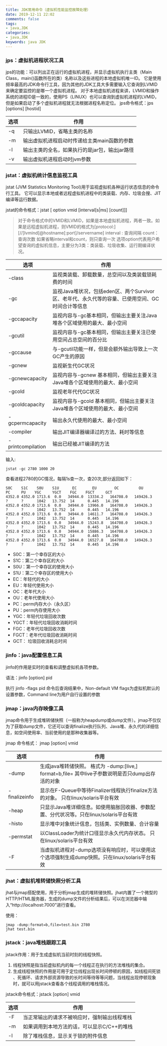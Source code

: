 ```yaml
---
title: JDK常用命令（虚拟机性能监控故障处理）
date: 2019-12-11 22:02
comments: false
tags: 
- java,JDK
categories: 
- java,JDK
keywords: java JDK
---
```


### jps：虚拟机进程状况工具

jps的功能：可以列出正在运行的虚拟机进程，并显示虚拟机执行主类（Main Class，main()函数所在的类）名称以及这些进程的本地虚拟机唯一ID。
它是使用频率最高的JDK命令行工具，因为其他的JDK工具大多需要输入它查询到LVMID来确定要监控的是哪一个虚拟机进程。 对于本地虚拟机进程来讲，LVMID和操作系统的进程ID是一致的，使用PS（LINUX）也可以查询到虚拟机进程的LVMID，但是如果启动了多个虚拟机进程就无法根据进程名称定位。
jps命令格式：jps [options] [hostid]

| 选项 | 作用 |
| ---  | --- |
| -q  | 只输出LVMID，省略主类的名称 |
| -m  | 输出虚拟机进程启动时传递给主类main函数的参数 |
| -l  | 输出主类的全名，如果执行的是jar包，输出jar路径 |
| -v  | 输出虚拟机进程启动时jvm参数 |

### jstat：虚拟机统计信息监视工具

jstat (JVM Statistics Monitoring Tool)用于监视虚拟机各种运行状态信息的命令行工具。 它可以显示本地或者远程虚拟机进程中的类装载、内存、垃圾会搜、JIT编译等运行数据。

jstat的命令格式：jstat [ option vmid [interval[s|ms] [count]]]

> 对于命令格式中的VMID和LVMID，如果是本地虚拟机进程，两者一致。如果是远程虚拟机进程，则VMID的格式为[protocol:][//]lvmind[@hostname[:port]/servername]
> interval : 查询间隔  count：查询次数 如果省略interval和count，则只查询一次
> 选项option代表用户希望查询的虚拟机信息，主要分为3类：类装载、垃圾收集、运行期编译状况。

| 选项 | 作用 |
| ---  | --- |
| -class | 监视类装载、卸载数量，总空间以及类装载锁耗费的时间 |
| -gc | 监视Java堆状况，包括eden区、两个Survivor区、老年代、永久代等的容量、已使用空间、GC时间合计等信息 |
| -gccapacity | 监视内容与-gc基本相同，但输出主要关注Java堆各个区域使用的最大、最小空间 |
| -gcutil | 监视内容与-gc基本相同，但输出主要关注已使用空间占总空间的百分比 |
| -gccause | 与-gcutil功能一样，但是会额外输出导致上一次GC产生的原因 |
| -gcnew | 监视新生代GC状况 |
| -gcnewcapacity | 监视内容与-gcnew 基本相同，但输出主要关注Java堆各个区域使用的最大、最小空间 |
| -gcold | 监视老年代代GC状况 |
| -gcoldcapacity | 监视内容与-gcold 基本相同，但输出主要关注Java堆各个区域使用的最大、最小空间 |
| -gcpermcapacity | 输出永久代使用的最大、最小空间 |
| -compiler | 输出JIT编译器编译过的方法、耗时等信息 |
| -printcompilation | 输出已经被JIT编译的方法 |

输入:
```
jstat -gc 2780 1000 20
```

查看进程2780的GC情况，每隔1s查一次，查20次,部分返回如下：

```
S0C    S1C    S0U    S1U      EC       EU        OC         OU       PC     PU    YGC     YGCT    FGC    FGCT     GCT
4352.0 4352.0 1713.6  0.0   34944.0  13334.2   164708.0   149426.3    ?      ?      1042   13.752  14      0.445   14.196
4352.0 4352.0 1713.6  0.0   34944.0  13966.0   164708.0   149426.3    ?      ?      1042   13.752  14      0.445   14.196
4352.0 4352.0 1713.6  0.0   34944.0  14611.7   164708.0   149426.3    ?      ?      1042   13.752  14      0.445   14.196
4352.0 4352.0 1713.6  0.0   34944.0  15243.8   164708.0   149426.3    ?      ?      1042   13.752  14      0.445   14.196
4352.0 4352.0 1713.6  0.0   34944.0  15886.3   164708.0   149426.3    ?      ?      1042   13.752  14      0.445   14.196
4352.0 4352.0 1713.6  0.0   34944.0  16527.8   164708.0   149426.3    ?      ?      1042   13.752  14      0.445   14.196
```


- S0C：第一个幸存区的大小
- S1C：第二个幸存区的大小
- S0U：第一个幸存区的使用大小
- S1U：第二个幸存区的使用大小
- EC：年轻代的大小
- EU：年轻代使用大小
- OC：老年代大小
- OU：老年代使用大小
- PC：perm内存大小（永久区）
- PU：perm内存使用大小
- YGC：年轻代垃圾回收次数
- YGCT：年轻代垃圾回收消耗时间
- FGC：老年代垃圾回收次数
- FGCT：老年代垃圾回收消耗时间
- GCT： 垃圾回收消耗总时间

### jinfo：java配置信息工具

jinfo的作用是实时的查看和调整虚拟机各项参数。

语法：jinfo [option] pid

执行 jinfo -flags pid 命令后查询结果中，Non-default VM flags为虚拟机默认的设置参数，Command line为用户自行设置的参数

### jmap：java内存映像工具

jmap命令用于生成堆转储快照（一般称为heapdump或dump文件）。jmap不仅仅为了获取dump文件，它还可以查询finalize执行队列、Java堆、永久代的详细信息，如空间使用率、当前使用的是那种收集器等。

jmap 命令格式： jmap [option] vmid

| 选项 | 作用 |
| --- | ---  |
| -dump | 生成java堆转储快照。 格式为 -dump:[live,] format=b,file=<filename> 其中live子参数说明是否只dump出存活的对象 |
| -finalizeinfo | 显示在F-Queue中等待Finalizer线程执行finalize方法的对象。 只在linux/solaris平台有效 |
| -heap | 只显示Java堆详细信息。如使用脑胀回收器、参数配置、分代状况等。只在linux/solaris平台有效 |
| -histo | 显示堆中对象统计信息，包括类、实例数量、合计容量 |
| -permstat | 以ClassLoader为统计口径显示永久代内存状态。 只在linux/solaris平台有效 |
|  -F | 当虚拟机进程对-dump选项没有响应时，可以使用这个选项强制生成dump快照。只在linux/solaris平台有效 |

### jhat：虚拟机堆转储快照分析工具

jhat与jmap搭配使用，用于分析jmap生成的堆转储快照。jhat内置了一个微型的HTTP/HTML服务器，生成的dump文件的分析结果后，可以在浏览器中输入“http://localhost:7000”进行查看。

使用：
```
jmap -dump:format=b,file=test.bin 2780
jhat test.bin
```

### jstack：java堆栈跟踪工具

jstack作用：用于生成虚拟机当前时刻的线程快照。 
1. 线程快照是指当前虚拟机内的每一个线程正在执行的方法堆栈的集合。 
2. 生成线程快照的作用是可用于定位线程出现长时间停顿的原因，如线程间死锁 、死循环、请求外部资源导致的长时间等待等等问题，当线程出现停顿现象时，就可以用jstack查看各个线程调用的堆栈情况。

jstack命令格式：jstack [option] vmid

| 选项 | 作用 |
| --- | --- |
| -F | 当正常输出的请求不被响应时，强制输出线程堆栈 |
| -m | 如果调用到本地方法的话，可以显示C/C++的堆栈 |
| -l |  除了堆栈信息，显示关于锁的附件信息 |
